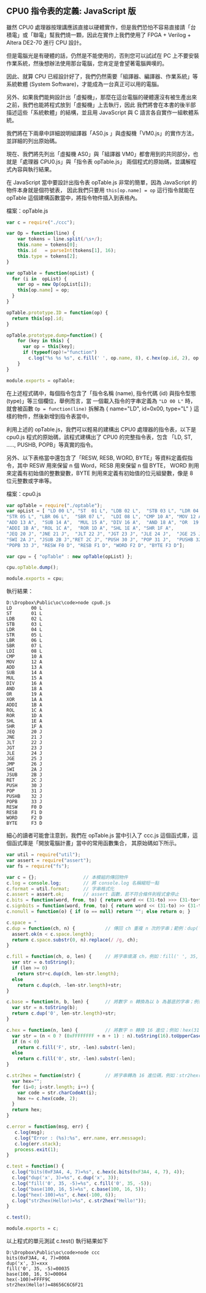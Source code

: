 # 

## CPU0 指令表的定義: JavaScript 版

雖然 CPU0 處理器按理講應該直接以硬體實作，但是我們恐怕不容易直接請「台積電」或「聯電」幫我們燒一顆，因此在實作上我們使用了
FPGA + Verilog + Altera DE2-70 進行 CPU 設計。

但是電腦光是有硬體的話，仍然是不能使用的，否則您可以試試在 PC 上不要安裝作業系統，然後想辦法使用那台電腦，您肯定是會望著電腦興嘆的。

因此、就算 CPU 已經設計好了，我們仍然需要「組譯器、編譯器、作業系統」等系統軟體 (System Software)，才能成為一台真正可以用的電腦。

另外、如果我們能夠設計出「虛擬機」，那麼在這台電腦的硬體還沒有被生產出來之前，我們也能將程式放到「虛擬機」上去執行，因此
我們將會在本書的後半部描述這些「系統軟體」的結構，並且用 JavaScript 與 C 語言各自實作一組軟體系統。

我們將在下兩章中詳細說明組譯器「AS0.js 」與虛擬機「VM0.js」的實作方法，並詳細的列出原始碼。

現在、我們將先列出「虛擬機 AS0」與「組譯器 VM0」都會用到的共同部分，也就是「處理器 CPU0.js」與「指令表 opTable.js」
兩個程式的原始碼，並講解程式內容與執行結果。

在 JavaScript 當中要設計出指令表 opTable.js 非常的簡單，因為 JavaScript 的物件本身就是個符號表，
因此我們只要用 `this[op.name] = op` 這行指令就能在 opTable 這個建構函數當中，將指令物件插入到表格內。

檔案：opTable.js

```javascript
var c = require("./ccc");

var Op = function(line) {
    var tokens = line.split(/\s+/);
    this.name = tokens[0];
    this.id   = parseInt(tokens[1], 16);
    this.type = tokens[2];
}

var opTable = function(opList) {
  for (i in  opList) {
    var op = new Op(opList[i]);
    this[op.name] = op;
  }  
}

opTable.prototype.ID = function(op) { 
  return this[op].id; 
}

opTable.prototype.dump=function() {
    for (key in this) {
      var op = this[key];
      if (typeof(op)!="function")
        c.log("%s %s %s", c.fill(' ', op.name, 8), c.hex(op.id, 2), op.type);
    }
}

module.exports = opTable;

```

在上述程式碼中，每個指令包含了「指令名稱 (name), 指令代碼 (id) 與指令型態 (type)」等三個欄位，舉例而言，當
一個載入指令的字串定義為 `"LD 00 L"` 時，就會被函數 `Op = function(line)` 拆解為 { name="LD", id=0x00, type="L" } 
這樣的物件，然後新增到指令表當中。

利用上述的 opTable.js，我們可以輕易的建構出 CPU0 處理器的指令表，以下是 cpu0.js 程式的原始碼，該程式建構出了
CPU0 的完整指令表，包含 「LD, ST, ....., PUSHB, POPB」等真實的指令。

另外、以下表格當中還包含了「RESW, RESB, WORD, BYTE」等資料定義假指令，其中 RESW 用來保留 n 個 Word，RESB 用來保留 n 個 BYTE，
WORD 則用來定義有初始值的整數變數，BYTE 則用來定義有初始值的位元組變數，像是 8 位元整數或字串等。

檔案：cpu0.js

```javascript
var opTable = require("./optable");
var opList = [ "LD 00 L", "ST  01 L", "LDB 02 L",  "STB 03 L", "LDR 04 L", 
"STR 05 L", "LBR 06 L",  "SBR 07 L",  "LDI 08 L", "CMP 10 A", "MOV 12 A", 
"ADD 13 A",  "SUB 14 A",  "MUL 15 A", "DIV 16 A",  "AND 18 A", "OR  19 A",  "XOR 1A A",  
"ADDI 1B A", "ROL 1C A",  "ROR 1D A", "SHL 1E A", "SHR 1F A",  
"JEQ 20 J", "JNE 21 J",  "JLT 22 J", "JGT 23 J", "JLE 24 J",  "JGE 25 J", "JMP 26 J", 
"SWI 2A J", "JSUB 2B J","RET 2C J", "PUSH 30 J", "POP 31 J",  "PUSHB 32 J", 
"POPB 33 J", "RESW F0 D", "RESB F1 D", "WORD F2 D", "BYTE F3 D"];

var cpu = { "opTable" : new opTable(opList) };

cpu.opTable.dump();

module.exports = cpu;

```

執行結果：

```
D:\Dropbox\Public\oc\code>node cpu0.js
LD       00 L
ST       01 L
LDB      02 L
STB      03 L
LDR      04 L
STR      05 L
LBR      06 L
SBR      07 L
LDI      08 L
CMP      10 A
MOV      12 A
ADD      13 A
SUB      14 A
MUL      15 A
DIV      16 A
AND      18 A
OR       19 A
XOR      1A A
ADDI     1B A
ROL      1C A
ROR      1D A
SHL      1E A
SHR      1F A
JEQ      20 J
JNE      21 J
JLT      22 J
JGT      23 J
JLE      24 J
JGE      25 J
JMP      26 J
SWI      2A J
JSUB     2B J
RET      2C J
PUSH     30 J
POP      31 J
PUSHB    32 J
POPB     33 J
RESW     F0 D
RESB     F1 D
WORD     F2 D
BYTE     F3 D

```

細心的讀者可能會注意到，我們在 opTable.js 當中引入了 ccc.js 這個函式庫，這個函式庫是「開放電腦計畫」當中的常用函數集合，
其原始碼如下所示。

```javascript
var util = require("util");
var assert = require("assert");
var fs = require("fs");

var c = {};                 // 本模組的傳回物件
c.log = console.log;        // 將 console.log 名稱縮短一點
c.format = util.format;     // 字串格式化
c.assert = assert.ok;       // assert 函數，若不符合條件則程式會停止
c.bits = function(word, from, to) { return word << (31-to) >>> (31-to+from); }      // 取得 from 到 to 之間的位元
c.signbits = function(word, from, to) { return word << (31-to) >> (31-to+from); }   // 取得 from 到 to 之間的位元
c.nonull = function(o) { if (o == null) return ""; else return o; }                 // 將 null 改為空字串傳回

c.space = "                                                                      "; // 空白字串，dup() 函數中使用到的。
c.dup = function(ch, n) {           // 傳回 ch 重複 n 次的字串；範例：dup('x', 3) = 'xxx'
  assert.ok(n < c.space.length);
  return c.space.substr(0, n).replace(/ /g, ch); 
}

c.fill = function(ch, o, len) {     // 將字串填滿 ch，例如：fill(' ', 35, 5) = '35   '; fill('0', 35, -5) = '00035';
  var str = o.toString();
  if (len >= 0)
    return str+c.dup(ch, len-str.length);
  else
    return c.dup(ch, -len-str.length)+str;
}

c.base = function(n, b, len) {      // 將數字 n 轉換為以 b 為基底的字串；例如：base(31, 16, 5) = '0001F';
  var str = n.toString(b);
  return c.dup('0', len-str.length)+str;
}

c.hex = function(n, len) {          // 將數字 n 轉換 16 進位；例如：hex(31, 5) = '0001F'; hex(-3, 5) = 'FFFFD'
  var str = (n < 0 ? (0xFFFFFFFF + n + 1) : n).toString(16).toUpperCase();
  if (n < 0)
    return c.fill('F', str, -len).substr(-len);
  else
    return c.fill('0', str, -len).substr(-len);
}

c.str2hex = function(str) {         // 將字串轉為 16 進位碼，例如：str2hex('Hello!') = '48656C6C6F21'
  var hex="";
  for (i=0; i<str.length; i++) {
    var code = str.charCodeAt(i);
    hex += c.hex(code, 2);
  }
  return hex;
}

c.error = function(msg, err) {
   c.log(msg);
   c.log("Error : (%s):%s", err.name, err.message);
   c.log(err.stack);
   process.exit(1);
}

c.test = function() {
  c.log("bits(0xF3A4, 4, 7)=%s", c.hex(c.bits(0xF3A4, 4, 7), 4));
  c.log("dup('x', 3)=%s", c.dup('x', 3));
  c.log("fill('0', 35, -5)=%s", c.fill('0', 35, -5));
  c.log("base(100, 16, 5)=%s", c.base(100, 16, 5));
  c.log("hex(-100)=%s", c.hex(-100, 6));
  c.log("str2hex(Hello!)=%s", c.str2hex("Hello!"));
}

c.test();

module.exports = c;

```

以上程式的單元測試 c.test() 執行結果如下

```
D:\Dropbox\Public\oc\code>node ccc
bits(0xF3A4, 4, 7)=000A
dup('x', 3)=xxx
fill('0', 35, -5)=00035
base(100, 16, 5)=00064
hex(-100)=FFFF9C
str2hex(Hello!)=48656C6C6F21
```

